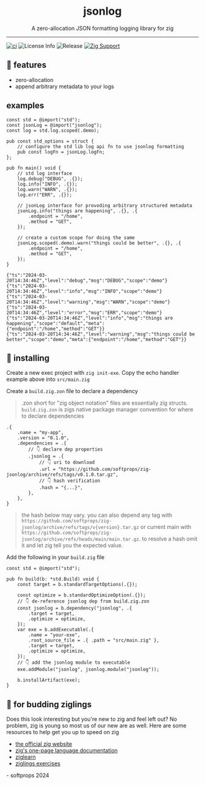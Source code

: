 <h1 align="center">
    jsonlog
</h1>

<div align="center">
    A zero-allocation JSON formatting logging library for zig
</div>

---

[![ci](https://github.com/softprops/zig-jsonlog/actions/workflows/ci.yml/badge.svg)](https://github.com/softprops/zig-jsonlog/actions/workflows/ci.yml) ![License Info](https://img.shields.io/github/license/softprops/zig-jsonlog) ![Release](https://img.shields.io/github/v/release/softprops/zig-jsonlog) [![Zig Support](https://img.shields.io/badge/zig-0.11.0-black?logo=zig)](https://ziglang.org/documentation/0.11.0/)

## 🍬 features

- zero-allocation
- append arbitrary metadata to your logs

## examples

```zig
const std = @import("std");
const jsonLog = @import("jsonlog");
const log = std.log.scoped(.demo);

pub const std_options = struct {
    // configure the std lib log api fn to use jsonlog formatting
    pub const logFn = jsonLog.logFn;
};

pub fn main() void {
    // std log interface
    log.debug("DEBUG", .{});
    log.info("INFO", .{});
    log.warn("WARN", .{});
    log.err("ERR", .{});

    // jsonLog interface for provoding arbitrary structured metadata
    jsonLog.info("things are happening", .{}, .{
        .endpoint = "/home",
        .method = "GET",
    });

    // create a custom scope for doing the same
    jsonLog.scoped(.demo).warn("things could be better", .{}, .{
        .endpoint = "/home",
        .method = "GET",
    });
}
```

```
{"ts":"2024-03-20T14:34:46Z","level":"debug","msg":"DEBUG","scope":"demo"}
{"ts":"2024-03-20T14:34:46Z","level":"info","msg":"INFO","scope":"demo"}
{"ts":"2024-03-20T14:34:46Z","level":"warning","msg":"WARN","scope":"demo"}
{"ts":"2024-03-20T14:34:46Z","level":"error","msg":"ERR","scope":"demo"}
{"ts":"2024-03-20T14:34:46Z","level":"info","msg":"things are happening","scope":"default","meta":{"endpoint":"/home","method":"GET"}}
{"ts":"2024-03-20T14:34:46Z","level":"warning","msg":"things could be better","scope":"demo","meta":{"endpoint":"/home","method":"GET"}}
```

## 📼 installing

Create a new exec project with `zig init-exe`. Copy the echo handler example above into `src/main.zig`

Create a `build.zig.zon` file to declare a dependency

> .zon short for "zig object notation" files are essentially zig structs. `build.zig.zon` is zigs native package manager convention for where to declare dependencies

```zig
.{
    .name = "my-app",
    .version = "0.1.0",
    .dependencies = .{
        // 👇 declare dep properties
        .jsonlog = .{
            // 👇 uri to download
            .url = "https://github.com/softprops/zig-jsonlog/archive/refs/tags/v0.1.0.tar.gz",
            // 👇 hash verification
            .hash = "{...}",
        },
    },
}
```

> the hash below may vary. you can also depend any tag with `https://github.com/softprops/zig-jsonlog/archive/refs/tags/v{version}.tar.gz` or current main with `https://github.com/softprops/zig-jsonlog/archive/refs/heads/main/main.tar.gz`. to resolve a hash omit it and let zig tell you the expected value.

Add the following in your `build.zig` file

```zig
const std = @import("std");

pub fn build(b: *std.Build) void {
    const target = b.standardTargetOptions(.{});

    const optimize = b.standardOptimizeOption(.{});
    // 👇 de-reference jsonlog dep from build.zig.zon
    const jsonlog = b.dependency("jsonlog", .{
        .target = target,
        .optimize = optimize,
    });
    var exe = b.addExecutable(.{
        .name = "your-exe",
        .root_source_file = .{ .path = "src/main.zig" },
        .target = target,
        .optimize = optimize,
    });
    // 👇 add the jsonlog module to executable
    exe.addModule("jsonlog", jsonlog.module("jsonlog"));

    b.installArtifact(exe);
}
```

## 🥹 for budding ziglings

Does this look interesting but you're new to zig and feel left out? No problem, zig is young so most us of our new are as well. Here are some resources to help get you up to speed on zig

- [the official zig website](https://ziglang.org/)
- [zig's one-page language documentation](https://ziglang.org/documentation/0.11.0/)
- [ziglearn](https://ziglearn.org/)
- [ziglings exercises](https://github.com/ratfactor/ziglings)

\- softprops 2024
